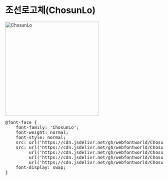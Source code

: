 # 조선로고체(ChosunLo)

<a href="https://wess.tistory.com" target="_blank">
    <img src="https://webfontworld.github.io/ChosunLo/ChosunLo.jpg" alt="ChosunLo" style="width:300px">
</a>
<pre>
@font-face {
    font-family: 'ChosunLo';
    font-weight: normal;
    font-style: normal;
    src: url('https://cdn.jsdelivr.net/gh/webfontworld/ChosunLo/ChosunLo.eot');
    src: url('https://cdn.jsdelivr.net/gh/webfontworld/ChosunLo/ChosunLo.eot?#iefix') format('embedded-opentype'),
         url('https://cdn.jsdelivr.net/gh/webfontworld/ChosunLo/ChosunLo.woff2') format('woff2'),
         url('https://cdn.jsdelivr.net/gh/webfontworld/ChosunLo/ChosunLo.woff') format('woff'),
         url('https://cdn.jsdelivr.net/gh/webfontworld/ChosunLo/ChosunLo.ttf') format("truetype");
    font-display: swap;
}
</pre>
